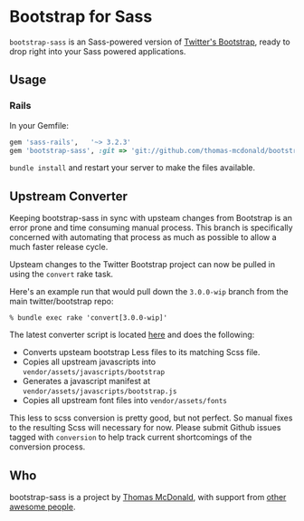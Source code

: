 # Bootstrap for Sass

`bootstrap-sass` is an Sass-powered version of [Twitter's Bootstrap](http://github.com/twitter/bootstrap), ready to drop right into your Sass powered applications.

## Usage

### Rails

In your Gemfile:

```ruby
gem 'sass-rails',   '~> 3.2.3'
gem 'bootstrap-sass', :git => 'git://github.com/thomas-mcdonald/bootstrap-sass.git', :branch => '3'
```

`bundle install` and restart your server to make the files available.

## Upstream Converter

Keeping bootstrap-sass in sync with upsteam changes from Bootstrap is an error prone and time consuming manual process.
This branch is specifically concerned with automating that process as much as possible to allow a much faster release cycle.

Upsteam changes to the Twitter Bootstrap project can now be pulled in using the `convert` rake task.

Here's an example run that would pull down the `3.0.0-wip` branch from the main twitter/bootstrap repo:

    % bundle exec rake 'convert[3.0.0-wip]'

The latest converter script is located [here](https://github.com/thomas-mcdonald/bootstrap-sass/blob/3.0.0-wip/tasks/converter.rb) and does the following:

* Converts upsteam bootstrap Less files to its matching Scss file.
* Copies all upstream javascripts into `vendor/assets/javascripts/bootstrap`
* Generates a javascript manifest at `vendor/assets/javascripts/bootstrap.js`
* Copies all upstream font files into `vendor/assets/fonts`

This less to scss conversion is pretty good, but not perfect. So manual fixes to the resulting Scss will necessary for now.
Please submit Github issues tagged with `conversion` to help track current shortcomings of the conversion process.

## Who
bootstrap-sass is a project by [Thomas McDonald](https://twitter.com/#!/thomasmcdonald_), with support from [other awesome people](https://github.com/thomas-mcdonald/bootstrap-sass/graphs/contributors).
